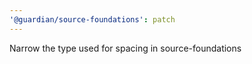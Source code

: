 ```yaml
---
'@guardian/source-foundations': patch
---
```


Narrow the type used for spacing in source-foundations
